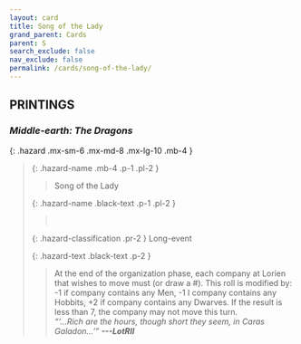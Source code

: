 ```yaml
---
layout: card
title: Song of the Lady
grand_parent: Cards
parent: S
search_exclude: false
nav_exclude: false
permalink: /cards/song-of-the-lady/
---
```


## PRINTINGS


### _Middle-earth: The Dragons_

{: .hazard .mx-sm-6 .mx-md-8 .mx-lg-10 .mb-4 }
> {: .hazard-name .mb-4 .p-1 .pl-2 }
> > <div class="hazard-mp"></div>
> > <div class="card-name">Song of the Lady</div>
>
> {: .hazard-name .black-text .p-1 .pl-2 }
> > &nbsp;
>
> {: .hazard-classification .pr-2 }
> Long-event
>
> {: .hazard-text .black-text .p-2 }
> > At the end of the organization phase, each company at Lorien that wishes to move must (or draw a #). This roll is modified by: -1 if company contains any Men, -1 I company contains any Hobbits, +2 if company contains any Dwarves. If the result is less than 7, the company may not move this turn. <br>_“‘...Rich are the hours, though short they seem, in Caras Galadon...’”_ ***---&#65279;LotRII*** 
>
